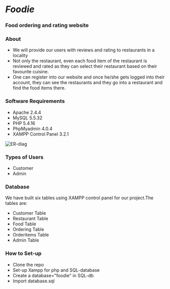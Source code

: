 # _Foodie_
### Food ordering and rating website

### About
* We will provide our users with reviews and rating to restaurants in a locality
* Not only the restaurant, even each food item of the restaurant
is reviewed and rated as they can select their restaurant based
on their favourite cuisine.
* One can register into our website and once he/she gets logged
into their account, they can see the restaurants and they go
into a restaurant and find the food items there.

### Software Requirements
* Apache 2.4.4
* MySQL 5.5.32
* PHP 5.4.16
* PhpMyadmin 4.0.4
* XAMPP Control Panel 3.2.1


![ER-diag](https://github.com/kiranpuli/Foodie1/blob/master/images/Screenshot%20(50).png)

### Types of Users
* Customer
* Admin

### Database
We have built six tables using XAMPP control panel for our project.The
tables are:
* Customer Table
* Restaurant Table
* Food Table
* Ordering Table
* Orderitems Table
* Admin Table

### How to Set-up
* Clone the repo
* Set-up Xampp for php and SQL-database
* Create a database="foodie" in SQL-db
* Import database.sql
